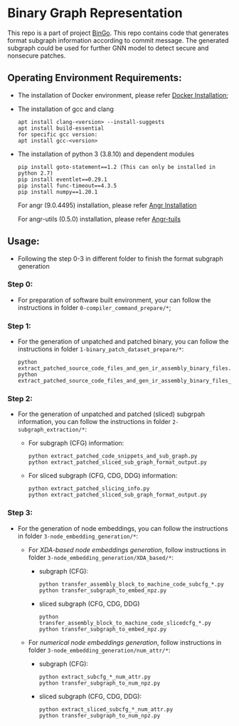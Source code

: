 # Binary Graph Representation

This repo is a part of project [BinGo](https://github.com/Viewer-HX/BinGo). This repo contains code that generates format subgraph information according to commit message. The generated subgraph could be used for further GNN model to detect secure and nonsecure patches.

## Operating Environment Requirements:
- The installation of Docker environment, please refer [Docker Installation](https://docs.docker.com/engine/install/ubuntu/);

- The installation of gcc and clang
	```
	apt install clang-<version> --install-suggests
	apt install build-essential
	for specific gcc version:
	apt install gcc-<version>
	```

- The installation of python 3 (3.8.10) and dependent modules
	```
	pip install goto-statement==1.2 (This can only be installed in python 2.7)
	pip install eventlet==0.29.1
	pip install func-timeout==4.3.5
	pip install numpy==1.20.1
	```

   For angr (9.0.4495) installation, please refer [Angr Installation](https://docs.angr.io/introductory-errata/install)

   For angr-utils (0.5.0) installation, please refer [Angr-tuils](https://github.com/axt/angr-utils)
	
## Usage:
- Following the step 0-3 in different folder to finish the format subgraph generation
	
### Step 0: 
- For preparation of software built environment, your can follow the instructions in folder `0-compiler_command_prepare/*`;
	
### Step 1: 
- For the generation of unpatched and patched binary, you can follow the instructions in folder `1-binary_patch_dataset_prepare/*`:
	```
	python extract_patched_source_code_files_and_gen_ir_assembly_binary_files.py 
	python extract_patched_source_code_files_and_gen_ir_assembly_binary_files_software.py
	```
		
		
### Step 2: 
- For the generation of unpatched and patched (sliced) subgrpah information, you can follow the instructions in folder `2-subgraph_extraction/*`:

   - For subgraph (CFG) information:
		```
		python extract_patched_code_snippets_and_sub_graph.py
		python extract_patched_sliced_sub_graph_format_output.py
		```

   - For sliced subgraph (CFG, CDG, DDG) information:
   		```
		python extract_patched_slicing_info.py 
		python extract_patched_sliced_sub_graph_format_output.py
		```
		
### Step 3: 
- For the generation of node embeddings, you can follow the instructions in folder `3-node_embedding_generation/*`:

   - For *XDA-based node embeddings generation*, follow instructions in folder `3-node_embedding_generation/XDA_based/*`:
			
		- subgraph (CFG):
			```
			python transfer_assembly_block_to_machine_code_subcfg_*.py
			python transfer_subgraph_to_embed_npz.py
			```
				
		- sliced subgraph (CFG, CDG, DDG)
			```
			python transfer_assembly_block_to_machine_code_slicedcfg_*.py
			python transfer_subgraph_to_embed_npz.py
			```

			
   - For *numerical node embeddings generation*, follow instructions in folder `3-node_embedding_generation/num_attr/*`:

		- subgraph (CFG): 
			```
			python extract_subcfg_*_num_attr.py
			python transfer_subgraph_to_num_npz.py
			```
				
		- sliced subgraph (CFG, CDG, DDG):
			```
			python extract_sliced_subcfg_*_num_attr.py
			python transfer_subgraph_to_num_npz.py
			```
			
